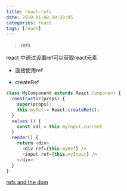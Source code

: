 ```yaml
---
title: react-refs
date: 2019-01-08 10:28:05
categories: react
tags: [react]
---
```


> refs

<!-- More -->

react 中通过设置ref可以获取react元素

* 直接使用ref


* createRef

```js
class MyComponent extends React.Component {
  constructor(props) {
    super(props);
    this.myRef = React.createRef();
  }
  values () {
    const val = this.myInput.current
  }
  render() {
    return <div>
      <div ref={this.myRef} />
      <input ref={this.myInput} />
    </div>
  }
}
```

[refs and the dom](https://reactjs.org/docs/refs-and-the-dom.html)
